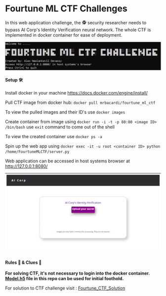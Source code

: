 # Fourtune ML CTF Challenges

In this web application challenge, the :detective: security researcher needs to bypass AI Corp's Identity Verification neural network. The whole CTF is implemented in docker container for ease of deployment.

![Alt text](Images/Banner.PNG?raw=true "Banner")

#### Setup :hammer_and_wrench:
Install docker in your machine https://docs.docker.com/engine/install/

Pull CTF image from docker hub:
`docker pull mrbacardi/fourtune_ml_ctf`

To view the pulled images and their ID's use `docker images`

Create container from image using `docker run -i -t -p 80:80 <image ID> /bin/bash`
use `exit` command to come out of the shell

To view the created container use `docker ps -a`

Spin up the web app using `docker exec -it -u root <container ID> python /home/FourtuneMLCTF/server.py`

Web application can be accessed in host systems browser at http://127.0.0.1:8080/

<kbd>![Alt text](Images/Web_app.PNG?raw=true "Web_app")</kbd>

#### Rules :triangular_ruler: & Clues :monocle_face:
**For solving CTF, it's not necessary to login into the docker container. [Model.h5](model.h5) file in this repo can be used for initial foothold.**

For solution to CTF challenge visit : [Fourtune_CTF_Solution](Solution/)
